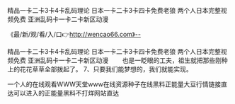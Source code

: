 精品一卡二卡3卡4卡乱码理论
日本一卡二卡3卡四卡免费老狼
两个人日本完整视频免费
亚洲乱码卡一卡二卡新区动漫


《最/新/观/看/入/口👉http://wencao66.com》--

精品一卡二卡3卡4卡乱码理论
日本一卡二卡3卡四卡免费老狼
两个人日本完整视频免费
亚洲乱码卡一卡二卡新区动漫
　　也是一眨眼的工夫，祖生就把那些刚种上的花花草草全部拨起了。
	7、只要我们能梦想的，我们就能实现。





一个人的在线观看WWW天堂www在线资源种子在线黑料正能量大豆行情链接直达可以进入的正能量黑料不打烊网站直达
